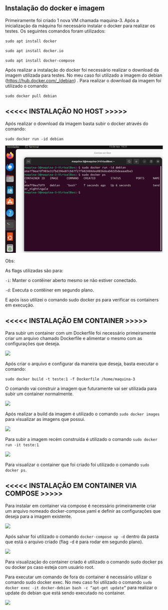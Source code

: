 ## Instalação do docker e imagem
Primeiramente foi criado 1 nova VM chamada maquina-3. Após a inicialização da máquina foi necessário instalar o docker para realizar os testes. Os seguintes comandos foram utilizados:

`sudo apt install docker`

`sudo apt install docker.io`

`sudo apt install docker-compose`

Após realizar a instalação do docker foi necessário realizar o download da imagem utilizada para testes. No  meu caso foi utilizado a imagem do debian (https://hub.docker.com/_/debian) . Para realizar o download da imagem foi utilizado o comando: 

`sudo docker pull debian`

## <<<<< INSTALAÇÃO NO HOST >>>>>
Após realizar o download da imagem basta subir o docker através do comando: 

`sudo docker run -id debian`

<img src="./Print_docker_run.png">

Obs:

As flags utilizadas são para:

`-i`: Manter o contêiner aberto mesmo se não estiver conectado.

`-d`: Executa o contêiner em segundo plano.

E após isso utilizei o comando sudo docker ps para verificar os containers em execução.

## <<<<< INSTALAÇÃO EM CONTAINER >>>>>
Para subir um container com um Dockerfile foi necessário primeiramente criar um arquivo chamado Dockerfile e alimentar o mesmo com as configurações que deseja.

<img src="/Print_Dockerfile.png">

Após criar o arquivo e configurar da maneira que deseja, basta executar o comando:

`sudo docker build -t teste:1 -f Dockerfile /home/maquina-3`

O comando vai construir a imagem que futuramente vai ser utilizada para subir um container normalmente.

<img src="/Print_build_Dockerfile.png">

Após realizar a build da imagem é utilizado o comando `sudo docker images` para visualizar as imagens que possui.

<img src="/Print_images.png">

Para subir a imagem recém construída é utilizado o comando `sudo docker run -it teste:1`

<img src="/Print_docker_run_Dockerfile.png">

Para visualizar o container que foi criado foi utilizado o comando `sudo docker ps`.

## <<<<< INSTALAÇÃO EM CONTAINER VIA COMPOSE >>>>>
Para instalar em container via compose é necessário primeiramente criar um arquivo nomeado docker-compose.yaml e definir as configurações que deseja para a imagem existente.

<img src="/Print_compose.png">

Após salvar foi utilizado o comando `docker-compose up -d` dentro da pasta que está o arquivo criado (flag -d é para rodar em segundo plano).

<img src="/Print_compose_up.png">

Para visualização do container criado é utilizado o comando sudo docker ps ou docker ps caso esteja com usuário root.

Para executar um comando de fora do container é necessário utilizar o comando sudo docker exec. No meu caso foi utilizado o comando `sudo docker exec -it docker-debian bash -c “apt-get update”` para realizar o update do debian que está sendo executado no container.

<img src="/Print_docker_exec.png">
